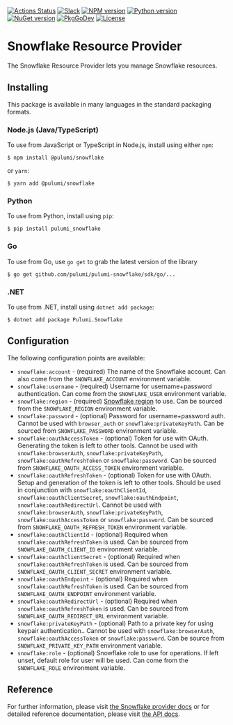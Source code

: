 [![Actions Status](https://github.com/pulumi/pulumi-snowflake/workflows/master/badge.svg)](https://github.com/pulumi/pulumi-snowflake/actions)
[![Slack](http://www.pulumi.com/images/docs/badges/slack.svg)](https://slack.pulumi.com)
[![NPM version](https://badge.fury.io/js/%40pulumi%2Fsnowflake.svg)](https://www.npmjs.com/package/@pulumi/snowflake)
[![Python version](https://badge.fury.io/py/pulumi-snowflake.svg)](https://pypi.org/project/pulumi-snowflake)
[![NuGet version](https://badge.fury.io/nu/pulumi.snowflake.svg)](https://badge.fury.io/nu/pulumi.snowflake)
[![PkgGoDev](https://pkg.go.dev/badge/github.com/pulumi/pulumi-snowflake/sdk/go)](https://pkg.go.dev/github.com/pulumi/pulumi-snowflake/sdk/go)
[![License](https://img.shields.io/npm/l/%40pulumi%2Fpulumi.svg)](https://github.com/pulumi/pulumi-snowflake/blob/master/LICENSE)

# Snowflake Resource Provider

The Snowflake Resource Provider lets you manage Snowflake resources.

## Installing

This package is available in many languages in the standard packaging formats.

### Node.js (Java/TypeScript)

To use from JavaScript or TypeScript in Node.js, install using either `npm`:

    $ npm install @pulumi/snowflake

or `yarn`:

    $ yarn add @pulumi/snowflake

### Python

To use from Python, install using `pip`:

    $ pip install pulumi_snowflake

### Go

To use from Go, use `go get` to grab the latest version of the library

    $ go get github.com/pulumi/pulumi-snowflake/sdk/go/...

### .NET

To use from .NET, install using `dotnet add package`:

    $ dotnet add package Pulumi.Snowflake

## Configuration

The following configuration points are available:

* `snowflake:account` - (required) The name of the Snowflake account. Can also come from the
  `SNOWFLAKE_ACCOUNT` environment variable.
* `snowflake:username` - (required) Username for username+password authentication. Can come from the
  `SNOWFLAKE_USER` environment variable.
* `snowflake:region` - (required) [Snowflake region](https://docs.snowflake.com/en/user-guide/intro-regions.html) 
  to use. Can be sourced from the `SNOWFLAKE_REGION` environment variable.
* `snowflake:password` - (optional) Password for username+password auth. Cannot be used with `browser_auth` or
  `snowflake:privateKeyPath`. Can be sourced from `SNOWFLAKE_PASSWORD` environment variable.
* `snowflake:oauthAccessToken` - (optional) Token for use with OAuth. Generating the token is left to other
  tools. Cannot be used with `snowflake:browserAuth`, `snowflake:privateKeyPath`, `snowflake:oauthRefreshToken`
  or `snowflake:password`.
  Can be sourced from `SNOWFLAKE_OAUTH_ACCESS_TOKEN` environment variable.
* `snowflake:oauthRefreshToken` - (optional) Token for use with OAuth. Setup and generation of the token is
  left to other tools. Should be used in conjunction with `snowflake:oauthClientId`, `snowflake:oauthClientSecret`,
  `snowflake:oauthEndpoint`, `snowflake:oauthRedirectUrl`. Cannot be used with `snowflake:browserAuth`, 
  `snowflake:privateKeyPath`, `snowflake:oauthAccessToken` or `snowflake:password`. Can be sourced from 
  `SNOWFLAKE_OAUTH_REFRESH_TOKEN` environment variable.
* `snowflake:oauthClientId` - (optional) Required when `snowflake:oauthRefreshToken` is used. Can be sourced from
  `SNOWFLAKE_OAUTH_CLIENT_ID` environment variable.
* `snowflake:oauthClientSecret` - (optional) Required when `snowflake:oauthRefreshToken` is used. Can be sourced from
  `SNOWFLAKE_OAUTH_CLIENT_SECRET` environment variable.
* `snowflake:oauthEndpoint` - (optional) Required when `snowflake:oauthRefreshToken` is used. Can be sourced from
  `SNOWFLAKE_OAUTH_ENDPOINT` environment variable.
* `snowflake:oauthRedirectUrl` - (optional) Required when `snowflake:oauthRefreshToken` is used. Can be sourced from
  `SNOWFLAKE_OAUTH_REDIRECT_URL` environment variable.
* `snowflake:privateKeyPath` - (optional) Path to a private key for using keypair authentication.. Cannot be
  used with `snowflake:browserAuth`, `snowflake:oauthAccessToken` or `snowflake:password`. Can be source from
  `SNOWFLAKE_PRIVATE_KEY_PATH` environment variable.
* `snowflake:role` - (optional) Snowflake role to use for operations. If left unset, default role for user
  will be used. Can come from the `SNOWFLAKE_ROLE` environment variable.

## Reference

For further information, please visit [the Snowflake provider docs](https://www.pulumi.com/docs/intro/cloud-providers/snowflake)
or for detailed reference documentation, please visit [the API docs](https://www.pulumi.com/docs/reference/pkg/snowflake).
